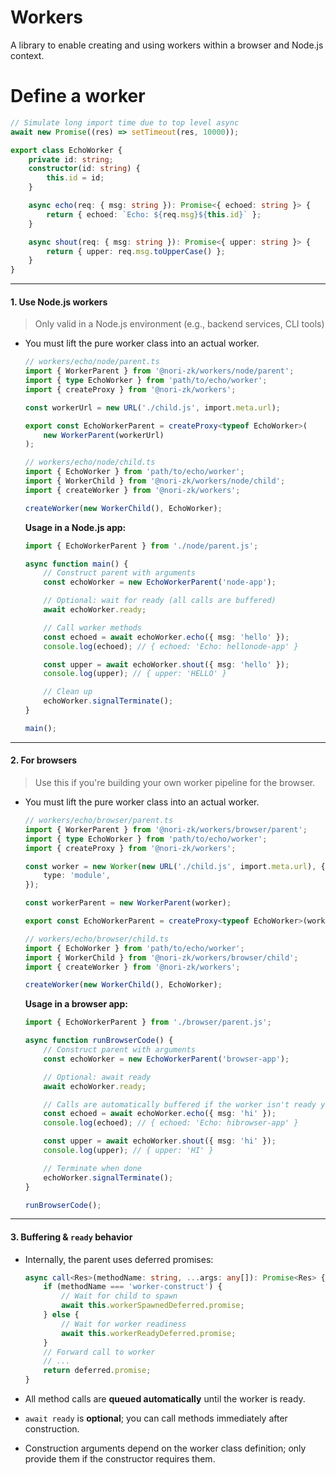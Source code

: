 # Workers

A library to enable creating and using workers within a browser and Node.js context.

# Define a worker

```typescript
// Simulate long import time due to top level async
await new Promise((res) => setTimeout(res, 10000));

export class EchoWorker {
    private id: string;
    constructor(id: string) {
        this.id = id;
    }

    async echo(req: { msg: string }): Promise<{ echoed: string }> {
        return { echoed: `Echo: ${req.msg}${this.id}` };
    }

    async shout(req: { msg: string }): Promise<{ upper: string }> {
        return { upper: req.msg.toUpperCase() };
    }
}
```

---

#### 1. **Use Node.js workers**  
> Only valid in a Node.js environment (e.g., backend services, CLI tools)

- You must lift the pure worker class into an actual worker.  

    ```typescript
    // workers/echo/node/parent.ts
    import { WorkerParent } from '@nori-zk/workers/node/parent';
    import { type EchoWorker } from 'path/to/echo/worker';
    import { createProxy } from '@nori-zk/workers';

    const workerUrl = new URL('./child.js', import.meta.url);

    export const EchoWorkerParent = createProxy<typeof EchoWorker>(
        new WorkerParent(workerUrl)
    );
    ```

    ```typescript
    // workers/echo/node/child.ts
    import { EchoWorker } from 'path/to/echo/worker';
    import { WorkerChild } from '@nori-zk/workers/node/child';
    import { createWorker } from '@nori-zk/workers';

    createWorker(new WorkerChild(), EchoWorker);
    ```

    **Usage in a Node.js app:**

    ```typescript
    import { EchoWorkerParent } from './node/parent.js';

    async function main() {
        // Construct parent with arguments
        const echoWorker = new EchoWorkerParent('node-app');

        // Optional: wait for ready (all calls are buffered)
        await echoWorker.ready;

        // Call worker methods
        const echoed = await echoWorker.echo({ msg: 'hello' });
        console.log(echoed); // { echoed: 'Echo: hellonode-app' }

        const upper = await echoWorker.shout({ msg: 'hello' });
        console.log(upper); // { upper: 'HELLO' }

        // Clean up
        echoWorker.signalTerminate();
    }

    main();
    ```

---

#### 2. **For browsers**  
> Use this if you're building your own worker pipeline for the browser.

- You must lift the pure worker class into an actual worker.  

    ```typescript
    // workers/echo/browser/parent.ts
    import { WorkerParent } from '@nori-zk/workers/browser/parent';
    import { type EchoWorker } from 'path/to/echo/worker';
    import { createProxy } from '@nori-zk/workers';

    const worker = new Worker(new URL('./child.js', import.meta.url), {
        type: 'module',
    });

    const workerParent = new WorkerParent(worker);

    export const EchoWorkerParent = createProxy<typeof EchoWorker>(workerParent);
    ```

    ```typescript
    // workers/echo/browser/child.ts
    import { EchoWorker } from 'path/to/echo/worker';
    import { WorkerChild } from '@nori-zk/workers/browser/child';
    import { createWorker } from '@nori-zk/workers';

    createWorker(new WorkerChild(), EchoWorker);
    ```

    **Usage in a browser app:**

    ```typescript
    import { EchoWorkerParent } from './browser/parent.js';

    async function runBrowserCode() {
        // Construct parent with arguments
        const echoWorker = new EchoWorkerParent('browser-app');

        // Optional: await ready
        await echoWorker.ready;

        // Calls are automatically buffered if the worker isn't ready yet
        const echoed = await echoWorker.echo({ msg: 'hi' });
        console.log(echoed); // { echoed: 'Echo: hibrowser-app' }

        const upper = await echoWorker.shout({ msg: 'hi' });
        console.log(upper); // { upper: 'HI' }

        // Terminate when done
        echoWorker.signalTerminate();
    }

    runBrowserCode();
    ```

---

#### 3. **Buffering & `ready` behavior**

- Internally, the parent uses deferred promises:

    ```typescript
    async call<Res>(methodName: string, ...args: any[]): Promise<Res> {
        if (methodName === 'worker-construct') {
            // Wait for child to spawn
            await this.workerSpawnedDeferred.promise;
        } else {
            // Wait for worker readiness
            await this.workerReadyDeferred.promise;
        }
        // Forward call to worker
        // ...
        return deferred.promise;
    }
    ```

- All method calls are **queued automatically** until the worker is ready.
- `await ready` is **optional**; you can call methods immediately after construction.
- Construction arguments depend on the worker class definition; only provide them if the constructor requires them.
